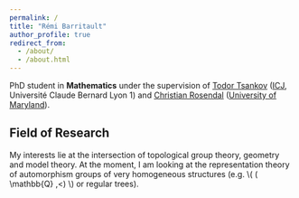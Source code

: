 ```yaml
---
permalink: /
title: "Rémi Barritault"
author_profile: true
redirect_from: 
  - /about/
  - /about.html
---
```


PhD student in __Mathematics__ under the supervision of [Todor Tsankov](https://math.univ-lyon1.fr/~tsankov/) ([ICJ](https://www.math.univ-lyon1.fr/), Université Claude Bernard Lyon 1) and [Christian Rosendal](https://sites.google.com/view/christian-rosendal) ([University of Maryland](https://www-math.umd.edu/)).

## Field of Research

My interests lie at the intersection of topological group theory, geometry and model theory. At the moment, I am looking at the representation theory of automorphism groups of very homogeneous structures (e.g. \\( ( \mathbb{Q} ,<) \\) or regular trees). 
